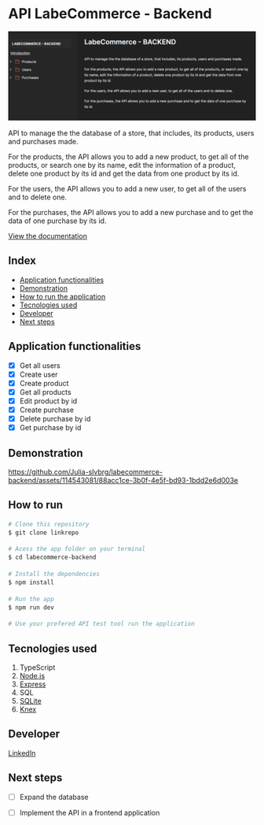# API LabeCommerce - Backend

![API-Documentation](./src/assets/api-labecommerce.png)

API to manage the the database of a store, that includes, its products, users and purchases made.

For the products, the API allows you to add a new product, to get all of the products, or search one by its name, edit the information of a product, delete one product by its id and get the data from one product by its id.

For the users, the API allows you to add a new user, to get all of the users and to delete one.

For the purchases, the API allows you to add a new purchase and to get the data of one purchase by its id.

[View the documentation](https://documenter.getpostman.com/view/26594436/2s93z3fQkE)

## Index
- <a href="#functionalities">Application functionalities</a>
- <a href="#demonstration">Demonstration</a>
- <a href="#run">How to run the application</a>
- <a href="#tecnologies-used"> Tecnologies used</a>
- <a href="#developer">Developer</a>
- <a href="#next-steps">Next steps</a>

## Application functionalities
 - [x]  Get all users  
 - [x]  Create user
 - [x]  Create product
 - [x]  Get all products 
 - [x]  Edit product by id
 - [x]  Create purchase
 - [x]  Delete purchase by id
 - [x]  Get purchase by id
  
## Demonstration

https://github.com/Julia-slvbrg/labecommerce-backend/assets/114543081/88acc1ce-3b0f-4e5f-bd93-1bdd2e6d003e

## How to run
```bash
# Clone this repository
$ git clone linkrepo

# Acess the app folder on your terminal
$ cd labecommerce-backend

# Install the dependencies
$ npm install

# Run the app 
$ npm run dev

# Use your prefered API test tool run the application
```

## Tecnologies used
1. TypeScript
2. [Node.js](https://nodejs.org/en)
3. [Express](https://expressjs.com/pt-br/)
4. SQL
5. [SQLite](https://www.sqlite.org/index.html)
6. [Knex](https://knexjs.org/)

## Developer
[LinkedIn](https://www.linkedin.com/in/julia-silva-borges/)

## Next steps
 -[ ] Expand the database
 
 -[ ] Implement the API in a frontend application

